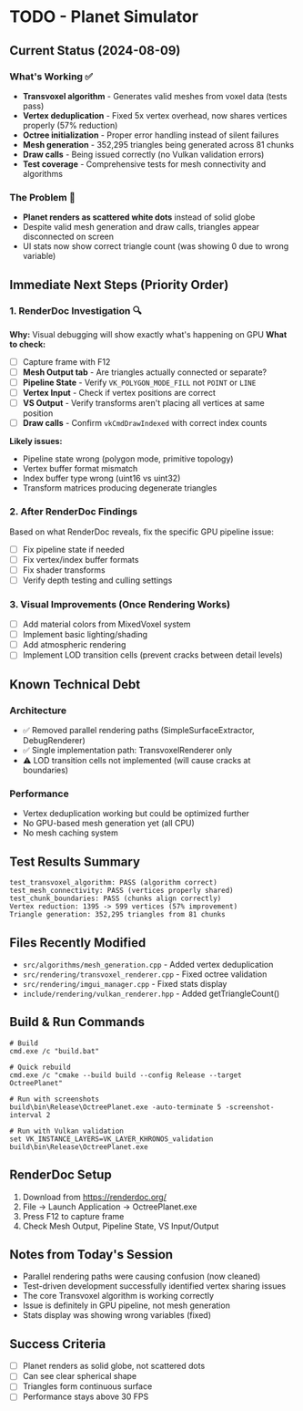 # TODO - Planet Simulator

## Current Status (2024-08-09)

### What's Working ✅
- **Transvoxel algorithm** - Generates valid meshes from voxel data (tests pass)
- **Vertex deduplication** - Fixed 5x vertex overhead, now shares vertices properly (57% reduction)
- **Octree initialization** - Proper error handling instead of silent failures
- **Mesh generation** - 352,295 triangles being generated across 81 chunks
- **Draw calls** - Being issued correctly (no Vulkan validation errors)
- **Test coverage** - Comprehensive tests for mesh connectivity and algorithms

### The Problem 🔴
- **Planet renders as scattered white dots** instead of solid globe
- Despite valid mesh generation and draw calls, triangles appear disconnected on screen
- UI stats now show correct triangle count (was showing 0 due to wrong variable)

## Immediate Next Steps (Priority Order)

### 1. RenderDoc Investigation 🔍
**Why:** Visual debugging will show exactly what's happening on GPU
**What to check:**
- [ ] Capture frame with F12
- [ ] **Mesh Output tab** - Are triangles actually connected or separate?
- [ ] **Pipeline State** - Verify `VK_POLYGON_MODE_FILL` not `POINT` or `LINE`
- [ ] **Vertex Input** - Check if vertex positions are correct
- [ ] **VS Output** - Verify transforms aren't placing all vertices at same position
- [ ] **Draw calls** - Confirm `vkCmdDrawIndexed` with correct index counts

**Likely issues:**
- Pipeline state wrong (polygon mode, primitive topology)
- Vertex buffer format mismatch
- Index buffer type wrong (uint16 vs uint32)
- Transform matrices producing degenerate triangles

### 2. After RenderDoc Findings
Based on what RenderDoc reveals, fix the specific GPU pipeline issue:
- [ ] Fix pipeline state if needed
- [ ] Fix vertex/index buffer formats
- [ ] Fix shader transforms
- [ ] Verify depth testing and culling settings

### 3. Visual Improvements (Once Rendering Works)
- [ ] Add material colors from MixedVoxel system
- [ ] Implement basic lighting/shading
- [ ] Add atmospheric rendering
- [ ] Implement LOD transition cells (prevent cracks between detail levels)

## Known Technical Debt

### Architecture
- ✅ Removed parallel rendering paths (SimpleSurfaceExtractor, DebugRenderer)
- ✅ Single implementation path: TransvoxelRenderer only
- ⚠️ LOD transition cells not implemented (will cause cracks at boundaries)

### Performance
- Vertex deduplication working but could be optimized further
- No GPU-based mesh generation yet (all CPU)
- No mesh caching system

## Test Results Summary
```
test_transvoxel_algorithm: PASS (algorithm correct)
test_mesh_connectivity: PASS (vertices properly shared)
test_chunk_boundaries: PASS (chunks align correctly)
Vertex reduction: 1395 -> 599 vertices (57% improvement)
Triangle generation: 352,295 triangles from 81 chunks
```

## Files Recently Modified
- `src/algorithms/mesh_generation.cpp` - Added vertex deduplication
- `src/rendering/transvoxel_renderer.cpp` - Fixed octree validation
- `src/rendering/imgui_manager.cpp` - Fixed stats display
- `include/rendering/vulkan_renderer.hpp` - Added getTriangleCount()

## Build & Run Commands
```batch
# Build
cmd.exe /c "build.bat"

# Quick rebuild
cmd.exe /c "cmake --build build --config Release --target OctreePlanet"

# Run with screenshots
build\bin\Release\OctreePlanet.exe -auto-terminate 5 -screenshot-interval 2

# Run with Vulkan validation
set VK_INSTANCE_LAYERS=VK_LAYER_KHRONOS_validation
build\bin\Release\OctreePlanet.exe
```

## RenderDoc Setup
1. Download from https://renderdoc.org/
2. File → Launch Application → OctreePlanet.exe
3. Press F12 to capture frame
4. Check Mesh Output, Pipeline State, VS Input/Output

## Notes from Today's Session
- Parallel rendering paths were causing confusion (now cleaned)
- Test-driven development successfully identified vertex sharing issues
- The core Transvoxel algorithm is working correctly
- Issue is definitely in GPU pipeline, not mesh generation
- Stats display was showing wrong variables (fixed)

## Success Criteria
- [ ] Planet renders as solid globe, not scattered dots
- [ ] Can see clear spherical shape
- [ ] Triangles form continuous surface
- [ ] Performance stays above 30 FPS
